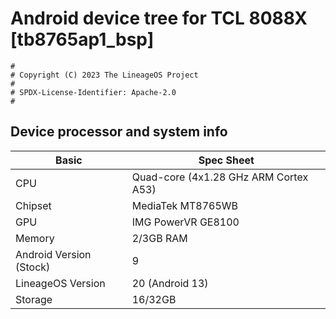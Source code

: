 # Android device tree for TCL 8088X [tb8765ap1_bsp]

```
#
# Copyright (C) 2023 The LineageOS Project
#
# SPDX-License-Identifier: Apache-2.0
#
```
## Device processor and system info

|Basic               |Spec Sheet                                                    |
|--                  |--                                                            |
|CPU                 |Quad-core (4x1.28 GHz ARM Cortex A53)                         |
|Chipset             |MediaTek MT8765WB                                             |
|GPU                 |IMG PowerVR GE8100                                            |
|Memory              |2/3GB RAM                                                     |
|Android Version (Stock)    |9                                                             |
| LineageOS Version  | 20 (Android 13)     |
|Storage             |16/32GB                        |
